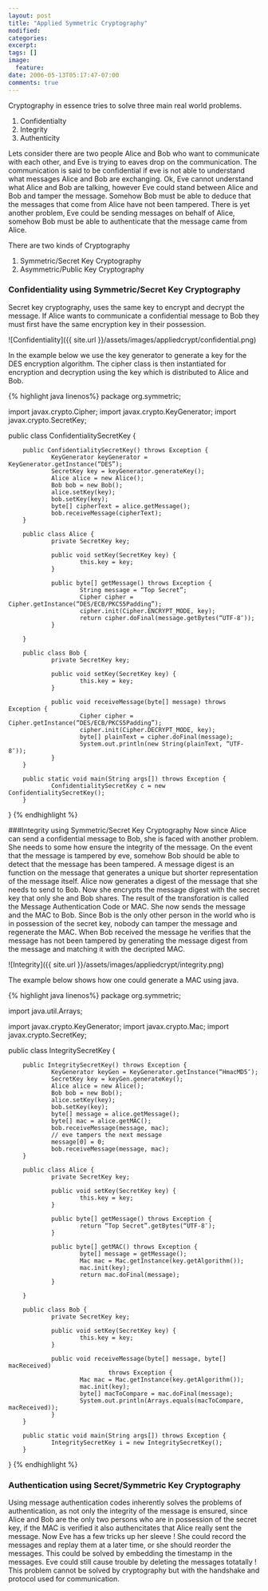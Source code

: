 ```yaml
---
layout: post
title: "Applied Symmetric Cryptography"
modified:
categories: 
excerpt:
tags: []
image:
  feature:
date: 2006-05-13T05:17:47-07:00
comments: true
---
```


Cryptography in essence tries to solve three main real world problems.

1. Confidentialty
2. Integrity
3. Authenticity

Lets consider there are two people Alice and Bob who want to communicate with each other, and Eve is trying to eaves drop on the communication. The communication is said to be confidential if eve is not able to understand what messages Alice and Bob are exchanging. Ok, Eve cannot understand what Alice and Bob are talking, however Eve could stand between Alice and Bob and tamper the message. Somehow Bob must be able to deduce that the messages that come from Alice have not been tampered. There is yet another problem, Eve could be sending messages on behalf of Alice, somehow Bob must be able to authenticate that the message came from Alice.

There are two kinds of Cryptography

1. Symmetric/Secret Key Cryptography
2. Asymmetric/Public Key Cryptography

### Confidentiality using Symmetric/Secret Key Cryptography

Secret key cryptography, uses the same key to encrypt and decrypt the message. If Alice wants to communicate a confidential message to Bob they must first have the same encryption key in their possession.


![Confidentiality]({{ site.url }}/assets/images/appliedcrypt/confidential.png)


In the example below we use the key generator to generate a key for the DES encryption algorithm. The cipher class is then instantiated for encryption and decryption using the key which is distributed to Alice and Bob.

{% highlight java linenos%}
package org.symmetric;
 
import javax.crypto.Cipher;
import javax.crypto.KeyGenerator;
import javax.crypto.SecretKey;
 
public class ConfidentialitySecretKey {
 
        public ConfidentialitySecretKey() throws Exception {
                KeyGenerator keyGenerator = KeyGenerator.getInstance(“DES”);
                SecretKey key = keyGenerator.generateKey();
                Alice alice = new Alice();
                Bob bob = new Bob();
                alice.setKey(key);
                bob.setKey(key);
                byte[] cipherText = alice.getMessage();
                bob.receiveMessage(cipherText);
        }
 
        public class Alice {
                private SecretKey key;
 
                public void setKey(SecretKey key) {
                        this.key = key;
                }
 
                public byte[] getMessage() throws Exception {
                        String message = “Top Secret”;
                        Cipher cipher = Cipher.getInstance(“DES/ECB/PKCS5Padding”);
                        cipher.init(Cipher.ENCRYPT_MODE, key);
                        return cipher.doFinal(message.getBytes(“UTF-8″));
                }
 
        }
 
        public class Bob {
                private SecretKey key;
 
                public void setKey(SecretKey key) {
                        this.key = key;
                }
 
                public void receiveMessage(byte[] message) throws Exception {
                        Cipher cipher = Cipher.getInstance(“DES/ECB/PKCS5Padding”);
                        cipher.init(Cipher.DECRYPT_MODE, key);
                        byte[] plainText = cipher.doFinal(message);
                        System.out.println(new String(plainText, “UTF-8″));
                }
        }
 
        public static void main(String args[]) throws Exception {
                ConfidentialitySecretKey c = new ConfidentialitySecretKey();
        }
}
{% endhighlight %}

###Integrity using Symmetric/Secret Key Cryptography
Now since Alice can send a confidential message to Bob, she is faced with another problem. She needs to some how ensure the integrity of the message. On the event that the message is tampered by eve, somehow Bob should be able to detect that the message has been tampered.
A message digest is an function on the message that generates a unique but shorter representation of the message itself. Alice now generates a digest of the message that she needs to send to Bob. Now she encrypts the message digest with the secret key that only she and Bob shares. The result of the transforation is called the Message Authentication Code or MAC. She now sends the message and the MAC to Bob. Since Bob is the only other person in the world who is in possession of the secret key, nobody can tamper the message and regenerate the MAC. When Bob received the message he verifies that the message has not been tampered by generating the message digest from the message and matching it with the decripted MAC.


![Integrity]({{ site.url }}/assets/images/appliedcrypt/integrity.png)


The example below shows how one could generate a MAC using java.

{% highlight java linenos%}
package org.symmetric;
 
import java.util.Arrays;
 
import javax.crypto.KeyGenerator;
import javax.crypto.Mac;
import javax.crypto.SecretKey;
 
public class IntegritySecretKey {
 
        public IntegritySecretKey() throws Exception {
                KeyGenerator keyGen = KeyGenerator.getInstance(“HmacMD5″);
                SecretKey key = keyGen.generateKey();
                Alice alice = new Alice();
                Bob bob = new Bob();
                alice.setKey(key);
                bob.setKey(key);
                byte[] message = alice.getMessage();
                byte[] mac = alice.getMAC();
                bob.receiveMessage(message, mac);
                // eve tampers the next message
                message[0] = 0;
                bob.receiveMessage(message, mac);
        }
 
        public class Alice {
                private SecretKey key;
 
                public void setKey(SecretKey key) {
                        this.key = key;
                }
 
                public byte[] getMessage() throws Exception {
                        return “Top Secret”.getBytes(“UTF-8″);
                }
 
                public byte[] getMAC() throws Exception {
                        byte[] message = getMessage();
                        Mac mac = Mac.getInstance(key.getAlgorithm());
                        mac.init(key);
                        return mac.doFinal(message);
                }
 
        }
 
        public class Bob {
                private SecretKey key;
 
                public void setKey(SecretKey key) {
                        this.key = key;
                }
 
                public void receiveMessage(byte[] message, byte[] macReceived)
                                throws Exception {
                        Mac mac = Mac.getInstance(key.getAlgorithm());
                        mac.init(key);
                        byte[] macToCompare = mac.doFinal(message);
                        System.out.println(Arrays.equals(macToCompare, macReceived));
                }
        }
 
        public static void main(String args[]) throws Exception {
                IntegritySecretKey i = new IntegritySecretKey();
        }
}
{% endhighlight %}

### Authentication using Secret/Symmetric Key Cryptography
Using message authentication codes inherently solves the problems of authentication, as not only the integrity of the message is ensured, since Alice and Bob are the only two persons who are in possession of the secret key, if the MAC is verified it also authencitates that Alice really sent the message. Now Eve has a few tricks up her sleeve ! She could record the messages and replay them at a later time, or she should reorder the messages. This could be solved by embedding the timestamp in the messages. Eve could still cause trouble by deleting the messages totatally ! This problem cannot be solved by cryptography but with the handshake and protocol used for communication.